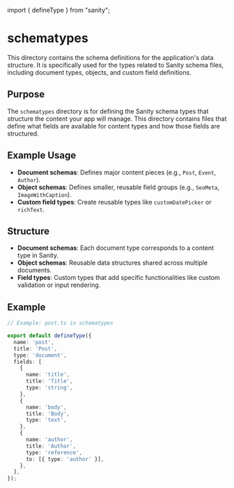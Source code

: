 import { defineType } from "sanity";

# schematypes

This directory contains the schema definitions for the application's data structure. It is specifically used for the types related to Sanity schema files, including document types, objects, and custom field definitions.

## Purpose
The `schematypes` directory is for defining the Sanity schema types that structure the content your app will manage. This directory contains files that define what fields are available for content types and how those fields are structured.

## Example Usage
- **Document schemas**: Defines major content pieces (e.g., `Post`, `Event`, `Author`).
- **Object schemas**: Defines smaller, reusable field groups (e.g., `SeoMeta`, `ImageWithCaption`).
- **Custom field types**: Create reusable types like `customDatePicker` or `richText`.

## Structure
- **Document schemas**: Each document type corresponds to a content type in Sanity.
- **Object schemas**: Reusable data structures shared across multiple documents.
- **Field types**: Custom types that add specific functionalities like custom validation or input rendering.

## Example
```typescript
// Example: post.ts in schematypes

export default defineType({
  name: 'post',
  title: 'Post',
  type: 'document',
  fields: [
    {
      name: 'title',
      title: 'Title',
      type: 'string',
    },
    {
      name: 'body',
      title: 'Body',
      type: 'text',
    },
    {
      name: 'author',
      title: 'Author',
      type: 'reference',
      to: [{ type: 'author' }],
    },
  ],
});
